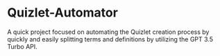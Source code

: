 # Quizlet-Automator


A quick project focused on automating the Quizlet creation process by quickly and easily splitting terms and definitions by utilizing the GPT 3.5 Turbo API.
